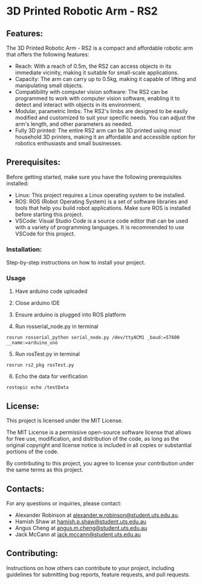 # 3D Printed Robotic Arm - RS2

## Features:

The 3D Printed Robotic Arm - RS2 is a compact and affordable robotic arm that offers the following features:

- Reach: With a reach of 0.5m, the RS2 can access objects in its immediate vicinity, making it suitable for small-scale applications.
- Capacity: The arm can carry up to 0.5kg, making it capable of lifting and manipulating small objects.
- Compatibility with computer vision software: The RS2 can be programmed to work with computer vision software, enabling it to detect and interact with objects in its environment.
- Modular, parametric limbs: The RS2's limbs are designed to be easily modified and customized to suit your specific needs. You can adjust the arm's length, and other parameters as needed.
- Fully 3D printed: The entire RS2 arm can be 3D printed using most household 3D printers, making it an affordable and accessible option for robotics enthusiasts and small businesses.

## Prerequisites:

Before getting started, make sure you have the following prerequisites installed:

- Linux: This project requires a Linux operating system to be installed.
- ROS: ROS (Robot Operating System) is a set of software libraries and tools that help you build robot applications. Make sure ROS is installed before starting this project.
- VSCode: Visual Studio Code is a source code editor that can be used with a variety of programming languages. It is recommended to use VSCode for this project.

### Installation:

Step-by-step instructions on how to install your project.

### Usage

1. Have arduino code uploaded

2. Close arduino IDE

3. Ensure arduino is plugged into ROS platform

4. Run rosserial_node.py in terminal

```rosrun rosserial_python serial_node.py /dev/ttyACM1 _baud:=57600 __name:=arduino_uno```

5. Run rosTest.py in terminal

```rosrun rs2_pkg rosTest.py```

6. Echo the data for verification

```rostopic echo /testData```

## License:

This project is licensed under the MIT License.

The MIT License is a permissive open-source software license that allows for free use, modification, and distribution of the code, as long as the original copyright and license notice is included in all copies or substantial portions of the code.

By contributing to this project, you agree to license your contribution under the same terms as this project.

## Contacts:

For any questions or inquiries, please contact: 
 - Alexander Robinson at alexander.w.robinson@student.uts.edu.au.
 - Hamish Shaw at hamish.p.shaw@student.uts.edu.au
 - Angus Cheng at angus.m.cheng@student.uts.edu.au
 - Jack McCann at jack.mccann@student.uts.edu.au

## Contributing:

Instructions on how others can contribute to your project, including guidelines for submitting bug reports, feature requests, and pull requests.
